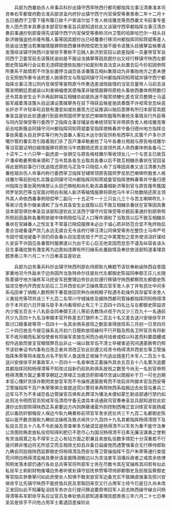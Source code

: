 <!-- { "loadSidebar": true } -->
　　兵部为西番劫杀人命事兵科抄出镇守西寜陜西行都司都指挥佥事汪清奏准本司咨奉右军都督府勘合准兵部咨呈内府抄出镇守西宁内官保受等奏景泰二年十二月十五日据西宁卫管下隆布簇已故千户索诺尔加下舍人格珪雅克等赍西番文书前事专差舍人田杰赍本具奏该本部官钦奉圣旨兵部知道钦此又该镇守西寜都指挥佥事汪清亦奏前事通抄到部查得先该镇守西宁内官保受等奏称河州卫管的哈斯哈巴尔一枝头目新济做强盗抢杀隆布簇人畜等因具题抄出已经覆奏行移河州都指挥同知蒋斌等差人抚谕设法整治若果输情服罪照依西番体例陪偿若生拗不服令该簇头目擒拏监候奏请发落续该镇守陜西兴安侯徐亨奏称不见贼人新济到官招认欲差指挥一员量带官军会同西宁卫委官前去该簇抚谕如是不服设法擒拏等因具题抄出又经行移镇守陜西左都御史陈镒再行会议若无违碍就便依拟施行如是别有良法宜从处置去后今抄前因叅照所奏系干敌情若不作急处置停当诚恐各该番簇互相纠集扇动为非重贻地方之患未便合无照依所奏令该府差人驰驿赍文与陈镒同镇守河州都指挥同知蒋斌并镇守西宁都指挥佥事汪清公同内官保受等查照原今所奏选差谙晓敌情的当官员量带人马前去该簇宣明朝廷恩威谕以利害祸福使其感悔革非输情服罪将原抢头畜依西番体例照数归还令其各安生业不许再起衅端互相雠杀如是执迷不服冥顽梗化差去官员整搠士马遥振军威着落该簇头目运谋设策擒拏务在目下得获监候星驰具奏既不许视常怠忽纵恶长奸亦不许轻率茍且致有激变如或处置乖方迁延推调以贻后患罪有所归本部官具题奉圣旨是钦此钦遵通行到臣叅照国师罗垒凯巴喇嘛吹戬等所奏抢杀事情另行外臣等与同内官保受等行委西宁卫指挥佥事甘辅呈依奉统领官军并带原告舍人格珪雅克等前去哈斯簇会同镇守河州都指挥同知蒋斌委官指挥使韩春并守备归德州地方指挥佥事张昺着头目且伊实等行拘为首番人客拉木达尔到官供称有西寜扎实簇千户多尔济噶尔管的番实竒引路着我们杀了百戸潘卓勒姜抢了马牛各番分用就与原告格珪雅尔等当官面证明白输情服罪将原抢马牛依数陪还原主收领外其人命西番体例各备马二十疋牛二十六只甲一副虎皮一张俱交与原告格桂雅尔等收领女儿一个与苦主已故百户潘卓勒姜男做亲谪和了当令其各各生业取具各番以后不致互相雠杀番状在官回呈得此皆照前事已行抚追陪还原抢马疋及牛只陪偿人命了当等因具奏又该汪清奏为西番抢刼杀伤人命事内称行委西寜卫指挥甘辅带领原告国师罗垒凯巴喇嘛吹戬舍人格珪雅尔等前到哈扎实簇会同镇守河州都指挥同知蒋斌委官指挥使韩春等并守备归德州指挥佥事张昺拘唤原认头目巴嘛帕和尚扎勒吉森番贼新济等到官与原告隆布簇国师罗垒凯巴等当官面对明白有贼人新济等输情服罪将原抢马牛羊只依数陪还原主领外其人命依西番事例陪偿甲二副马一十五疋牛一十三只女儿三个与苦主喇嘛吹扎卜等弟沙克多尔做亲谪和了当令其各安生业就取以后不致互相雠杀番状在官等因具奏该本部官俱钦奉圣旨该部知道钦此又该西宁镇守内官保受等亦题前事通抄到部叅照所照前因虽称各番照依彼中体例陪偿马疋人口等件谪和了当取具以后不致互相雠杀番状在官縁番人之性反复不常虽已陪偿服罪未必出于诚心若非防范合宜不免终贻后患合当堤备谨严庶几永远无虞合无令该府行移汪清公同保受等务在整饬士马申严号令固守城池堤备不测仍将各番头目加意抚恤于严厉之中寓寛恕之意务使消沮奸谋经久安妥不许因见各番暂时服罪遂以为出于实心后无他变因而怠忽不谨及纵容各该头目生事骚扰致有激变再为边患如违罪有所归縁系处置敌情及奉钦依该部知道事理具题景泰三年六月二十六日奉圣旨是钦此

　　兵部为边务事兵科抄出镇守陜西刑部右侍郎耿九畴题节该钦奉勑谕陜西自昔国家重地况今外敌未宁边务固所当急特命尔往彼处代左都御史陈镒同奉御王庄儿长随陈善镇守地方操练军马抚安军民整理边务钦此钦遵行移镇守陜西都察院左都御史陈镒咨交巻内开西安左前后三卫并西安右护卫操练策应官军舍人余丁并有民壮中间多系屯田单丁纳粮人数照例于春首放回农种办纳税粮子粒遇冬赴操外其存留军余舍人义勇投充等项共该三千九百二名常川守城操练及据陜西都司管操都指挥同知杨得清亦于本月初六日开报与臣手本内看得却止有三千三百四十四名比与左都御史陈镒咨内少报五百五十八名臣会同奉御王庄儿等前去教场点视于内又少三百九十一名通前共少九百四十九名当审据本官开称差去打旗杆木二百五十名又差去送兴安侯徐亨并取讨口粮事故等项一百四十一名其余俱系放班之数臣查得放班系三月初一日至四月二十四日放去今报见操系五月初六日既称放班縁何不行开豁及照各卫所官员有将新军不收月粮而私家役使者有将操军卖放在闲而办纳月钱者或假以科差而科要盘纒或揑作逃故而冒支官粮情弊百出非止一端以致军伍不清士卒被害追究间遇蒙赦宥仍照节该钦奉诏书内事有应改正者并须改正钦此钦遵又经责令杨得清并西安左等卫管操指挥朱荣等将未报及点名不到军人查送改正收操于内追出擅差打木军人二百五十名送兴安侯徐亨并事故军人一百四十一名查审改正着操外其余五百五十八名累次追要其都指挥同知杨得清等不知改过自新仍前执称俱系放班之数至今尚无一名到官叅照杨得清膺方面之重寄享朝廷之厚禄正当披沥肝胆竭尽忠诚以图报补于万一可也岂期本官心懐奸贪挟诈欺罔卖放官军而不令操练遇蒙赦宥而不改前非所据本官及西安等卫管操指挥千百户朱荣等俱合查提追究以警将来再照陜西系临极边去处营屯重兵三边军马不为不多诚恐各边管操官员俱有此弊深为壊法未便如蒙乞勑该部通行禁约如此则法令明而官员知戒军伍清而守备无虞具本该通政司官奏奉圣旨兵部知道钦此钦遵抄出到部照得陜西正系紧要边方内则屏蔽诸夏外则控制西陲正宜训练官军振扬威武以备防奸御侮安人保边今耿九畴奏称前项官军舍余民壮共三千九百二名都御史陈镒以是开数咨报耿九畴如法操练及致点闸共少九百四十九名其都指挥杨得清隠下及私役五百五十八名不令赴操及至查审多方破调显是杨得清不以军务为重不能守法奉公贪图败贿卖放私役但知得利肥已不思尽心为国况杨得清平日素无廉洁谋勇之誉剩有贪浊阘茸之名不得军士之心有玷方面之职兼且卖放私役数多情犯十分深重若不行提问罪非惟边将无所惩艾而互相效尤抑且兵备日益废弛而遇警悞事合无行移侍郎耿九畴会同廵按陜西监察御史将杨得清及西安左等卫管操指挥千百户朱荣等通行查提究问明白杨得清监候具奏伏请圣裁降调极边以为贪浊害军沮壊兵政者之戒其余依律照例发落本部仍通行各处总兵等官将所部军士务在尽数令其在官操练其间若有似此私役军士剥削财物废壊边务者听彼处镇守廵抚叅赞等项侍郎都御史及廵按监察御史等官指实叅奏拏问如此庶使余人知惧不敢卖放官军边备充实不致踈虞悞事及照兴安侯徐亨比先镇守陜西不能抚恤兵民及至取回来京又行占用军士经今已是日久尚未改正发回似此不知廉耻沮挠军务亦合行提问罪追要原带回军人前去陜西操守縁合问杨得清等系军职徐亨系应议官员及奉钦依兵部知道事理具题景泰三年六月二十七日奉圣旨是徐亨不问他占用军士着退回差操钦此

